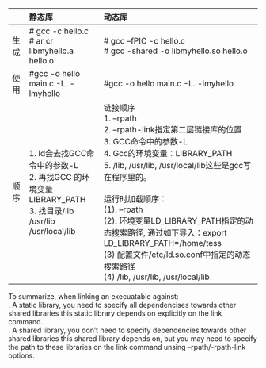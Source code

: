 ||静态库|动态库|
|:--|:--|:--|
|生成|# gcc -c hello.c<br># ar cr libmyhello.a hello.o|# gcc –fPIC -c hello.c<br># gcc -shared -o libmyhello.so hello.o|
|使用|#gcc -o hello main.c -L. -lmyhello|#gcc -o hello main.c -L. -lmyhello|
|顺序|1.	ld会去找GCC命令中的参数-L<br>2.	再找GCC 的环境变量LIBRARY_PATH<br>3.	找目录/lib /usr/lib /usr/local/lib|链接顺序<br>1.	–rpath<br>2.	–rpath-link指定第二层链接库的位置<br>3.	GCC命令中的参数-L<br>4.	Gcc的环境变量：LIBRARY_PATH<br>5.	/lib, /usr/lib, /usr/local/lib这些是gcc写在程序里的。<br><br>运行时加载顺序：<br>(1). –rpath<br>(2). 环境变量LD_LIBRARY_PATH指定的动态搜索路径, 通过如下导入：export LD_LIBRARY_PATH=/home/tess<br>(3) 配置文件/etc/ld.so.conf中指定的动态搜索路径<br>(4) /lib, /usr/lib, /usr/local/lib|

To summarize, when linking an execuatable against:<br>
 	. A static library, you need to specify all dependencises towards other shared libraries this static library depends on explicitly on the link command.<br>
 	. A shared library, you don’t need to specify dependencies towards other shared libraries this shared library depends on, but you may need to specify the path to these libraries on the link command unsing –rpath/-rpath-link options.<br>
